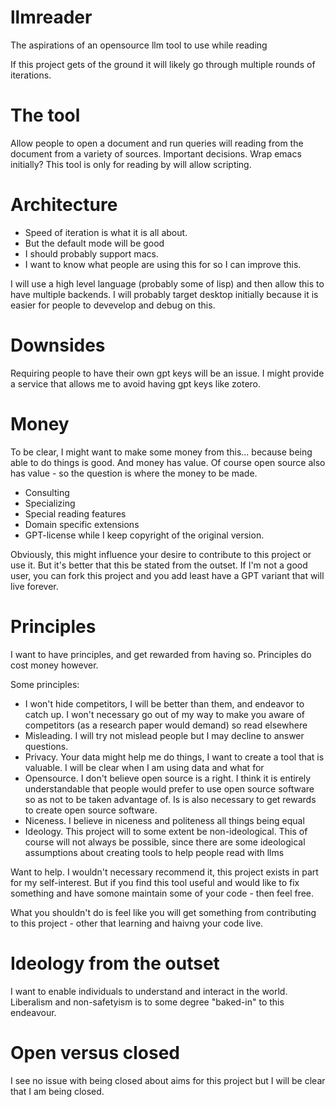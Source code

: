 # llmreader
The aspirations of an opensource llm tool to use while reading

If this project gets of the ground it will likely go through multiple rounds of iterations.

# The tool
Allow people to open a document and run queries will reading from the document from a variety of sources.
Important decisions. Wrap emacs initially? This tool is only for reading by will allow scripting.

# Architecture
* Speed of iteration is what it is all about.
* But the default mode will be good
* I should probably support macs.
* I want to know what people are using this for so I can improve this.


I will use a high level language (probably some of lisp) and then allow this to have multiple backends. I will probably target desktop initially because it is easier for people to devevelop and debug on this. 

# Downsides
Requiring people to have their own gpt keys will be an issue. I might provide a service that allows me to avoid having gpt keys like zotero.

# Money
To be clear, I might want to make some money from this... because being able to do things is good. And money has value.
Of course open source also has value - so the question is where the money to be made.

* Consulting
* Specializing
* Special reading features
* Domain specific extensions
* GPT-license while I keep copyright of the original version.

Obviously, this might influence your desire to contribute to this project or use it. But it's better that this be stated from the outset. 
If I'm not a good user, you can fork this project and you add least have a GPT variant that will live forever.

# Principles
I want to have principles, and get rewarded from having so. Principles do cost money however. 

Some principles:

* I won't hide competitors, I will be better than them, and endeavor to catch up. I won't necessary go out of my way to make you aware of competitors (as a research paper would demand) so read elsewhere
* Misleading. I will try not mislead people but I may decline to answer questions.
* Privacy. Your data might help me do things, I want to create a tool that is valuable. I will be clear when I am using data and what for
* Opensource. I don't believe open source is a right. I think it is entirely understandable that people would prefer to use open source software so as not to be taken advantage of. Is is also necessary to get rewards to create open source software.
* Niceness. I believe in niceness and politeness all things being equal
* Ideology. This project will to some extent be non-ideological. This of course will not always be possible, since there are some ideological assumptions about creating tools to help people read with llms

Want to help. I wouldn't necessary recommend it, this project exists in part for my self-interest. But if you find this tool useful and would like to fix something and have somone maintain some of your code - then feel free.

What you shouldn't do is feel like you will get something from contributing to this project - other that learning and haivng your code live.

# Ideology from the outset

I want to enable individuals to understand and interact in the world. Liberalism and non-safetyism is to some degree "baked-in" to this endeavour.

# Open versus closed

I see no issue with being closed about aims for this project but I will be clear that I am being closed.

